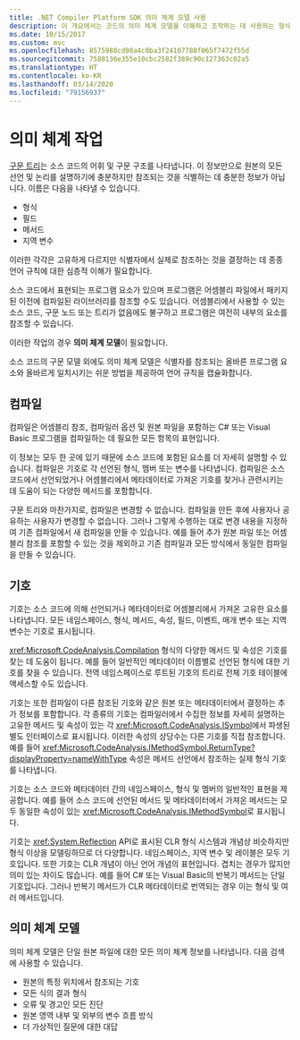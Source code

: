 ```yaml
---
title: .NET Compiler Platform SDK 의미 체계 모델 사용
description: 이 개요에서는 코드의 의미 체계 모델을 이해하고 조작하는 데 사용하는 형식에 대한 이해를 제공합니다.
ms.date: 10/15/2017
ms.custom: mvc
ms.openlocfilehash: 8575988cd98a4c0ba3f24107788f065f7472f55d
ms.sourcegitcommit: 7588136e355e10cbc2582f389c90c127363c02a5
ms.translationtype: HT
ms.contentlocale: ko-KR
ms.lasthandoff: 03/14/2020
ms.locfileid: "79156937"
---
```

# <a name="work-with-semantics"></a>의미 체계 작업

[구문 트리](work-with-syntax.md)는 소스 코드의 어휘 및 구문 구조를 나타냅니다. 이 정보만으로 원본의 모든 선언 및 논리를 설명하기에 충분하지만 참조되는 것을 식별하는 데 충분한 정보가 아닙니다. 이름은 다음을 나타낼 수 있습니다.

- 형식
- 필드
- 메서드
- 지역 변수

이러한 각각은 고유하게 다르지만 식별자에서 실제로 참조하는 것을 결정하는 데 종종 언어 규칙에 대한 심층적 이해가 필요합니다.

소스 코드에서 표현되는 프로그램 요소가 있으며 프로그램은 어셈블리 파일에서 패키지된 이전에 컴파일된 라이브러리를 참조할 수도 있습니다. 어셈블리에서 사용할 수 있는 소스 코드, 구문 노드 또는 트리가 없음에도 불구하고 프로그램은 여전히 내부의 요소를 참조할 수 있습니다.

이러한 작업의 경우 **의미 체계 모델**이 필요합니다.

소스 코드의 구문 모델 외에도 의미 체계 모델은 식별자를 참조되는 올바른 프로그램 요소와 올바르게 일치시키는 쉬운 방법을 제공하여 언어 규칙을 캡슐화합니다.

## <a name="compilation"></a>컴파일

컴파일은 어셈블리 참조, 컴파일러 옵션 및 원본 파일을 포함하는 C# 또는 Visual Basic 프로그램을 컴파일하는 데 필요한 모든 항목의 표현입니다.

이 정보는 모두 한 곳에 있기 때문에 소스 코드에 포함된 요소를 더 자세히 설명할 수 있습니다. 컴파일은 기호로 각 선언된 형식, 멤버 또는 변수를 나타냅니다. 컴파일은 소스 코드에서 선언되었거나 어셈블리에서 메타데이터로 가져온 기호를 찾거나 관련시키는 데 도움이 되는 다양한 메서드를 포함합니다.

구문 트리와 마찬가지로, 컴파일은 변경할 수 없습니다. 컴파일을 만든 후에 사용자나 공유하는 사용자가 변경할 수 없습니다. 그러나 그렇게 수행하는 대로 변경 내용을 지정하여 기존 컴파일에서 새 컴파일을 만들 수 있습니다. 예를 들어 추가 원본 파일 또는 어셈블리 참조를 포함할 수 있는 것을 제외하고 기존 컴파일과 모든 방식에서 동일한 컴파일을 만들 수 있습니다.

## <a name="symbols"></a>기호

기호는 소스 코드에 의해 선언되거나 메타데이터로 어셈블리에서 가져온 고유한 요소를 나타냅니다. 모든 네임스페이스, 형식, 메서드, 속성, 필드, 이벤트, 매개 변수 또는 지역 변수는 기호로 표시됩니다.

<xref:Microsoft.CodeAnalysis.Compilation> 형식의 다양한 메서드 및 속성은 기호를 찾는 데 도움이 됩니다. 예를 들어 일반적인 메타데이터 이름별로 선언된 형식에 대한 기호를 찾을 수 있습니다. 전역 네임스페이스로 루트된 기호의 트리로 전체 기호 테이블에 액세스할 수도 있습니다.

기호는 또한 컴파일이 다른 참조된 기호와 같은 원본 또는 메타데이터에서 결정하는 추가 정보를 포함합니다. 각 종류의 기호는 컴파일러에서 수집한 정보를 자세히 설명하는 고유한 메서드 및 속성이 있는 각 <xref:Microsoft.CodeAnalysis.ISymbol>에서 파생된 별도 인터페이스로 표시됩니다. 이러한 속성의 상당수는 다른 기호를 직접 참조합니다. 예를 들어 <xref:Microsoft.CodeAnalysis.IMethodSymbol.ReturnType?displayProperty=nameWithType> 속성은 메서드 선언에서 참조하는 실제 형식 기호를 나타냅니다.

기호는 소스 코드와 메타데이터 간의 네임스페이스, 형식 및 멤버의 일반적인 표현을 제공합니다. 예를 들어 소스 코드에 선언된 메서드 및 메타데이터에서 가져온 메서드는 모두 동일한 속성이 있는 <xref:Microsoft.CodeAnalysis.IMethodSymbol>로 표시됩니다.

기호는 <xref:System.Reflection> API로 표시된 CLR 형식 시스템과 개념상 비슷하지만 형식 이상을 모델링하므로 더 다양합니다. 네임스페이스, 지역 변수 및 레이블은 모두 기호입니다. 또한 기호는 CLR 개념이 아닌 언어 개념의 표현입니다. 겹치는 경우가 많지만 의미 있는 차이도 많습니다. 예를 들어 C# 또는 Visual Basic의 반복기 메서드는 단일 기호입니다. 그러나 반복기 메서드가 CLR 메타데이터로 번역되는 경우 이는 형식 및 여러 메서드입니다.

## <a name="semantic-model"></a>의미 체계 모델

의미 체계 모델은 단일 원본 파일에 대한 모든 의미 체계 정보를 나타냅니다. 다음 검색에 사용할 수 있습니다.

- 원본의 특정 위치에서 참조되는 기호
- 모든 식의 결과 형식
- 오류 및 경고인 모든 진단
- 원본 영역 내부 및 외부의 변수 흐름 방식
- 더 가상적인 질문에 대한 대답
